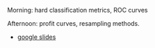 Morning: hard classification metrics, ROC curves

Afternoon: profit curves, resampling methods.
- [google slides](https://docs.google.com/presentation/d/1T-Ebnn9EtQ83v7rCRfUrhG4j-SdklCedlSXj6amfwl4)
